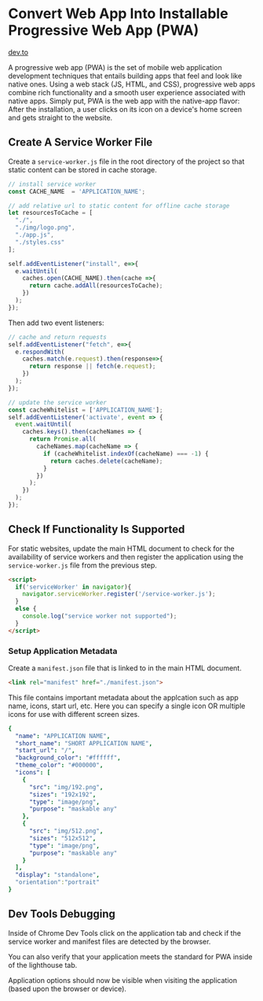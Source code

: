 # Convert Web App Into Installable Progressive Web App (PWA)

[dev.to](https://dev.to/zippytyro/how-to-convert-any-website-webpage-into-an-installable-progressive-web-app-pwa-59ai
)

A progressive web app (PWA) is the set of mobile web application development techniques that entails building apps that feel and look like native ones. Using a web stack (JS, HTML, and CSS), progressive web apps combine rich functionality and a smooth user experience associated with native apps. Simply put, PWA is the web app with the native-app flavor: After the installation, a user clicks on its icon on a device's home screen and gets straight to the website.

## Create A Service Worker File

Create a `service-worker.js` file in the root directory of the project so that static content can be stored in cache storage.

```javascript
// install service worker
const CACHE_NAME  = 'APPLICATION_NAME';

// add relative url to static content for offline cache storage
let resourcesToCache = [
  "./",
  "./img/logo.png",
  "./app.js",
  "./styles.css"
];

self.addEventListener("install", e=>{
  e.waitUntil(
    caches.open(CACHE_NAME).then(cache =>{
      return cache.addAll(resourcesToCache);
    })
  );
});
```

Then add two event listeners:

```javascript
// cache and return requests
self.addEventListener("fetch", e=>{
  e.respondWith(
    caches.match(e.request).then(response=>{
      return response || fetch(e.request);
    })
  );
});

// update the service worker
const cacheWhitelist = ['APPLICATION_NAME'];
self.addEventListener('activate', event => {
  event.waitUntil(
    caches.keys().then(cacheNames => {
      return Promise.all(
        cacheNames.map(cacheName => {
          if (cacheWhitelist.indexOf(cacheName) === -1) {
            return caches.delete(cacheName);
          }
        })
      );
    })
  );
});
```

## Check If Functionality Is Supported

For static websites, update the main HTML document to check for the availability of service workers and then register the application using the `service-worker.js` file from the previous step.

```html
<script>
  if('serviceWorker' in navigator){
    navigator.serviceWorker.register('/service-worker.js');
  } 
  else {
    console.log("service worker not supported");
  }
</script>
```

### Setup Application Metadata

Create a `manifest.json` file that is linked to in the main HTML document.

```html
<link rel="manifest" href="./manifest.json">
```

This file contains important metadata about the applcation such as app name, icons, start url, etc. Here you can specify a single icon OR multiple icons for use with different screen sizes.

```yaml
{
  "name": "APPLICATION NAME",
  "short_name": "SHORT APPLICATION NAME",
  "start_url": "/",
  "background_color": "#ffffff",
  "theme_color": "#000000",
  "icons": [
    {
      "src": "img/192.png",
      "sizes": "192x192",
      "type": "image/png",
      "purpose": "maskable any"
    },
    {
      "src": "img/512.png",
      "sizes": "512x512",
      "type": "image/png",
      "purpose": "maskable any"
    }
  ],
  "display": "standalone",
  "orientation":"portrait"
}
```

## Dev Tools Debugging

Inside of Chrome Dev Tools click on the application tab and check if the service worker and manifest files are detected by the browser.

You can also verify that your application meets the standard for PWA inside of the lighthouse tab.

Application options should now be visible when visiting the application (based upon the browser or device).
